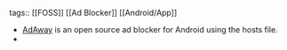 tags:: [[FOSS]] [[Ad Blocker]] [[Android/App]]

- [AdAway](https://adaway.org/) is an open source ad blocker for Android using the hosts file.
-